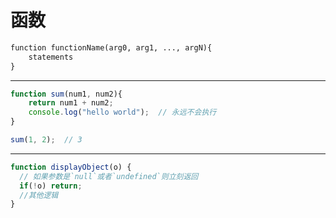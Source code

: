 函数
===

```markdown
function functionName(arg0, arg1, ..., argN){
    statements
}
```

---

```javascript
function sum(num1, num2){
    return num1 + num2;
    console.log("hello world");  // 永远不会执行
}

sum(1, 2);  // 3
```

---

```javascript
function displayObject(o) {
  // 如果参数是`null`或者`undefined`则立刻返回
  if(!o) return;
  //其他逻辑
}
```